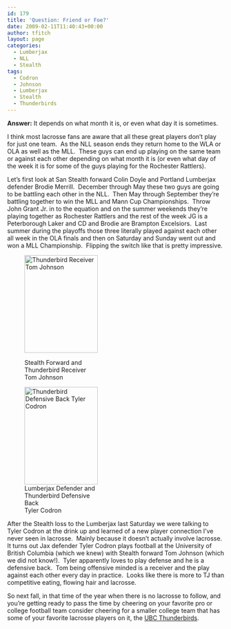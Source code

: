 ```yaml
---
id: 179
title: 'Question: Friend or Foe?'
date: 2009-02-11T11:40:43+00:00
author: tfitch
layout: page
categories:
  - Lumberjax
  - NLL
  - Stealth
tags:
  - Codron
  - Johnson
  - Lumberjax
  - Stealth
  - Thunderbirds
---
```

**Answer:** It depends on what month it is, or even what day it is sometimes.

I think most lacrosse fans are aware that all these great players don&#8217;t play for just one team.  As the NLL season ends they return home to the WLA or OLA as well as the MLL.  These guys can end up playing on the same team or against each other depending on what month it is (or even what day of the week it is for some of the guys playing for the Rochester Rattlers).

Let&#8217;s first look at San Stealth forward Colin Doyle and Portland Lumberjax defender Brodie Merrill.  December through May these two guys are going to be battling each other in the NLL.  Then May through September they&#8217;re battling together to win the MLL and Mann Cup Championships.  Throw John Grant Jr. in to the equation and on the summer weekends they&#8217;re playing together as Rochester Rattlers and the rest of the week JG is a Peterborough Laker and CD and Brodie are Brampton Excelsiors.  Last summer during the playoffs those three literally played against each other all week in the OLA finals and then on Saturday and Sunday went out and won a MLL Championship.  Flipping the switch like that is pretty impressive.<figure id="attachment_181" aria-describedby="caption-attachment-181" style="width: 170px" class="wp-caption alignleft">

[<img class="size-medium wp-image-181" title="tj_football" src="http://www.thestealthdragon.com/wp-content/uploads/2009/02/tj_football.jpg" alt="Thunderbird Receiver Tom Johnson" width="170" height="226" />](http://www.thestealthdragon.com/wp-content/uploads/2009/02/tj_football.jpg)<figcaption id="caption-attachment-181" class="wp-caption-text">Stealth Forward and  
Thunderbird Receiver  
Tom Johnson</figcaption></figure> <figure id="attachment_180" aria-describedby="caption-attachment-180" style="width: 170px" class="wp-caption alignright">[<img class="size-medium wp-image-180" title="codron_football" src="http://www.thestealthdragon.com/wp-content/uploads/2009/02/codron_football.jpg" alt="Thunderbird Defensive Back Tyler Codron" width="170" height="226" />](http://www.thestealthdragon.com/wp-content/uploads/2009/02/codron_football.jpg)<figcaption id="caption-attachment-180" class="wp-caption-text">Lumberjax Defender and  
Thunderbird Defensive Back  
Tyler Codron</figcaption></figure> 

After the Stealth loss to the Lumberjax last Saturday we were talking to Tyler Codron at the drink up and learned of a new player connection I&#8217;ve never seen in lacrosse.  Mainly because it doesn&#8217;t actually involve lacrosse.  It turns out Jax defender Tyler Codron plays football at the University of British Columbia (which we knew) with Stealth forward Tom Johnson (which we did not know!).  Tyler apparently loves to play defense and he is a defensive back.  Tom being offensive minded is a receiver and the play against each other every day in practice.  Looks like there is more to TJ than competitive eating, flowing hair and lacrosse.

So next fall, in that time of the year when there is no lacrosse to follow, and you&#8217;re getting ready to pass the time by cheering on your favorite pro or college football team consider cheering for a smaller college team that has some of your favorite lacrosse players on it, the <a href="http://www.gothunderbirds.ca/sports_team.asp?id=8" target="_blank" rel="noopener noreferrer">UBC Thunderbirds</a>.
